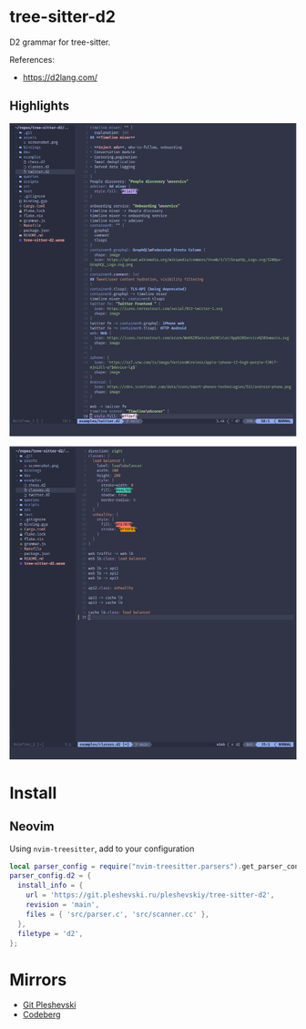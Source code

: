 # tree-sitter-d2

D2 grammar for tree-sitter.

References:

- https://d2lang.com/

## Highlights

![screenshot_1](./assets/screenshot_1.png)

![screenshot_2](./assets/screenshot_2.png)

# Install

## Neovim

Using `nvim-treesitter`, add to your configuration

```lua
local parser_config = require("nvim-treesitter.parsers").get_parser_configs()
parser_config.d2 = {
  install_info = {
    url = 'https://git.pleshevski.ru/pleshevskiy/tree-sitter-d2',
    revision = 'main',
    files = { 'src/parser.c', 'src/scanner.cc' },
  },
  filetype = 'd2',
};
```

# Mirrors

- [Git Pleshevski](https://git.pleshevski.ru/pleshevskiy/tree-sitter-d2)
- [Codeberg](https://codeberg.org/p8i/tree-sitter-d2)
